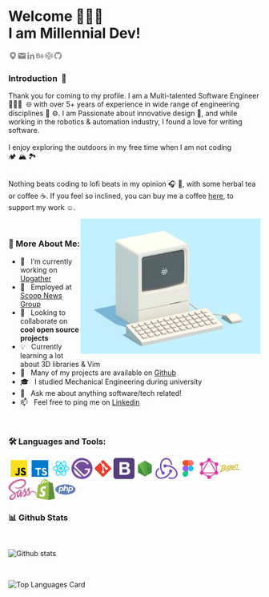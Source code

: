 # Welcome 🙋🏻‍♂️ <br>I am Millennial Dev!

<a href='https://goo.gl/maps/HNaS9wb6QTWNHktK8'><img align="left" alt="location" src="./assets/map.svg" height='18px'/></a>
<a href='mailto:spenserwellen@gmail.com'><img align="left" alt="e-mail" src="./assets/mail.svg" height='18px'/></a>
<a href='https://www.linkedin.com/in/spenserwellen/'><img align='left' alt="linkedin" src="./assets/linkedin.svg" height='18px'/></a>
<a href='https://www.behance.net/spenserwellen'><img align="left" alt="behance" src="./assets/behance.svg" height='18px'/></a>
<a href='https://codepen.io/millennialdev'><img align="left" alt="codepen" src="./assets/codepen.svg" height='18px'/></a>
<a href='https://github.com/djsuspense'><img alt="github" src="./assets/github.svg" height='18px'/></a>

### Introduction &nbsp;🚀

Thank you for coming to my profile. I am a Multi-talented Software Engineer 👨🏻‍💻&nbsp;&nbsp;🌐 with over 5+ years of experience in wide range of engineering disciplines 🤖&nbsp;⚙️. I am Passionate about innovative design 🎨, and while working in the robotics &amp; automation industry, I found a love for writing software.
<br/>
<br/>
I enjoy exploring the outdoors in my free time when I am not coding<br/>🏕 🏔 🏞
<br/>
<br/>

Nothing beats coding to lofi beats in my opinion 🎧&nbsp;💽, with some herbal tea or coffee ☕️.
If you feel so inclined, you can buy me a coffee <a href="https://www.buymeacoffee.com/millennialdev" target="_blank">here</a>, to support my work ☺️.

<img align="right" alt="scrolling computer graphics interchange" src="./computer.gif" width="360px"/>

<br>

### 🧐 More About Me:

- 🔭 &nbsp; I’m currently working on <a href="https://upgather.com/" target="_blank">Upgather</a>
- 💼 &nbsp; Employed at <a href="https://scoopnewsgroup.com/" target="_blank">Scoop News Group</a>
- 🤝 &nbsp; Looking to collaborate on <b>cool open source projects</b>
- 💡 &nbsp; Currently learning a lot about 3D libraries &amp; Vim
- 🔬 &nbsp; Many of my projects are available on <a href="https://github.com/millennialdev?tab=repositories" target="_blank">Github</a>
- 🎓 &nbsp; I studied Mechanical Engineering during university
- 💬 &nbsp; Ask me about anything software/tech related!
- 📫 &nbsp; Feel free to ping me on <a href="https://www.linkedin.com/in/spenserwellen/" target="_blank">Linkedin</a>

<br>

### 🛠 Languages and Tools:

<a href="https://developer.mozilla.org/en-US/docs/Web/JavaScript" target="_blank"><img align="left" alt="Javascript" height ="42px"  src="./tools/javascript.svg"> </a>
<a href="https://www.typescriptlang.org/" target="_blank"><img align="left" alt="Typescirpt" height ="42px" src="./tools/typescript.svg"></a>
<a href="https://reactjs.org/" target="_blank"><img align="left" alt="React" height ="42px" src="./tools/react.svg"></a>
<a href="https://www.gatsbyjs.com/" target="_blank"><img align="left" src="./tools/gatsby.svg" alt="Gatsby" height ="42px"/></a>
<a href="https://git-scm.com/" target="_blank"><img src="./tools/git.svg" align="left" alt="Git" height='42px'/></a>
<a href="https://getbootstrap.com/" target="_blank"><img align="left" src="./tools/bootstrap.svg" alt="Bootstrap" height ="42px"/></a>
<a href="https://nodejs.org" target="_blank"><img align="left" alt="Node.js" height ="42px" src="./tools/node.svg"></a>
<a href="https://redux.js.org/" target="_blank"><img align="left" src="./tools/redux.svg" alt="Redux" height ="42px"/></a>
<a href="https://www.figma.com" target="_blank"><img align="left" src="./tools/figma.svg" alt="Redux" height ="42px"/></a>
<a href="https://graphql.org/" target="_blank"><img align="left" src="./tools/graphql.svg" alt="GraphQL" height ="42px"/></a>
<a href="https://babeljs.io/" target="_blank"><img align="left" src="./tools/babel.svg" alt="Babel" height ="42px"/></a>
<a href="https://sass-lang.com/" target="_blank"><img align="left" src="./tools/sass.svg" alt="Yarn" height ="42px"/></a>
<a href="https://www.shopify.com/" target="_blank"><img align="left" src="./tools/shopify.svg" alt="Shopify" height ="42px"/></a>
<a href="https://www.php.net/" target="_blank"><img align="left" src="./tools/php.svg" alt="PHP" height ="42px"/></a>

<br>
<br>
<br>
<br>
<br>

### 📊 Github Stats

<br>

![Github stats](https://github-readme-stats.vercel.app/api?username=millennialdev&theme=nord&show_icons=true&count_private=false)

<br>

![Top Languages Card](https://github-readme-stats.vercel.app/api/top-langs/?username=millennialdev&theme=nord&layout=compact)

<br>

<!--
### 🛠️ My Projects

<a href="https://github.com/millennialdev/Artistify.ai" target="_blank"> <img alt="artistify" src="./projects/artistify.svg" height="68" align="left"> </a>
<a href="https://github.com/millennialdev/sheets-database" target="_blank"> <img alt="sheetsdatabase" src="./projects/sheetsdatabase.svg"  height="68" align="left"> </a>
<a href="https://github.com/millennialdev/README_icons" target="_blank"> <img alt="readmeicons" src="./projects/readmeicons.svg" height="68" align="left"> </a>
<a href="https://github.com/millennialdev/PasswordKeeper" target="_blank"> <img alt="passwordkeeper" src="./projects/passwordkeeper.svg" height="68" align="left"> </a> -->
